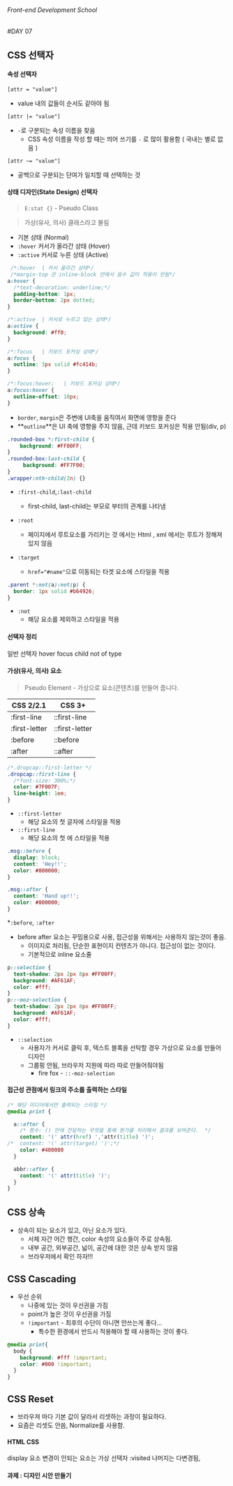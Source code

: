 ###### Front-end Development School

#DAY 07

## CSS 선택자

#### 속성 선택자

`[attr = "value"]`
* value 내의 값들이 순서도 같아야 됨

`[attr |= "value"]`
* `-`로 구분되는 속성 이름을 찾음
  * CSS 속성 이름을 작성 할 때는 띄어 쓰기를 `-` 로 많이 활용함 ( 국내는 별로 없음 )

`[attr ~= "value"]`
* 공백으로 구분되는 단여가 일치할 때 선택하는 것


#### 상태 디자인(State Design) 선택자
>`E:stat {}` - Pseudo Class

> 가상(유사, 의사) 클래스라고 불림

* 기본 상태 (Normal)
* `:hover` 커서가 올라간 상태 (Hover)
* `:active` 커서로 누른 상태 (Active)

```css
 /*:hover  | 커서 올라간 상태*/
 /*margin-top 은 inline-block 안에서 음수 값이 적용이 안됨*/
a:hover {
  /*text-decoration: underline;*/
  padding-bottom: 1px;
  border-bottom: 2px dotted;
}

/*:active  | 커서로 누르고 있는 상태*/
a:active {
  background: #ff0;
}

/*:focus   | 키보드 포커싱 상태*/
a:focus {
  outline: 3px solid #fc414b;
}

/*:focus:hover;   | 키보드 포커싱 상태*/
a:focus:hover {
  outline-offset: 10px;
}
```
* `border`, `margin`은 주변에 UI축을 움직여서 화면에 영항을 준다
* **`outline`**은  UI 축에 영향을 주지 않음, 근데 키보드 포커싱은 적용 안됨(div, p)


```css
.rounded-box *:first-child {
    background: #FF00FF;
}
.rounded-box:last-child {
     background: #FF7F00;
}
.wrapper:nth-child(2n) {}
```
* `:first-child`,`:last-child`
  * first-child, last-child는 부모로 부터의 관계를 나타냄

* `:root`
  * 페이지에서 루트요소를 가리키는 것 <html>에서는 Html , xml 에서는 루트가 정해져 있지 않음

* `:target`
  * `href="#name"`으로 이동되는 타겟 요소에 스타일을 적용

```css
.parent *:not(a):not(p) {
  border: 1px solid #b64926;
}
```
* `:not`
  * 해당 요소를 제외하고 스타일을 적용

#### 선택자 정리
일반 선택자
hover
focus
child
not
of type

#### 가상(유사, 의사) 요소
> Pseudo Element - 가상으로 요소(콘텐츠)를 만들어 줍니다.


| CSS 2/2.1    | CSS 3+  |
| -------  | ------- |
| :first-line      | ::first-line  |
| :first-letter   | ::first-letter  |
| :before         | ::before  |
| :after           | ::after  |


```css
/*.dropcap::first-letter */
.dropcap::first-line {
  /*font-size: 300%;*/
  color: #7F007F;
  line-height: 1em;
}
```
* `::first-letter`
  * 해당 요소의 첫 글자에 스타일을 적용
* `::first-line`
  * 해당 요소의 첫 에 스타일을 적용


```css
.msg::before {
  display: block;
  content: 'Hey!!';
  color: #800000;
}

.msg::after {
  content: 'Hand up!!';
  color: #800000;
}
```
*`:before`, `:after`
* before after 요소는 꾸밈용으로 사용, 접근성을 위해서는 사용하지 않는것이 좋음.
  * 이미지로 처리됨, 단순한 표현이지 컨텐츠가 아니다. 접근성이 없는 것이다.
  * 기본적으로 inline 요소줄

```css
p::selection {
  text-shadow: 2px 2px 8px #FF00FF;
  background: #AF61AF;
  color: #fff;
}
p::-moz-selection {
  text-shadow: 2px 2px 8px #FF00FF;
  background: #AF61AF;
  color: #fff;
}
```
* `::selection`
  * 사용자가 커서로 클릭 후, 텍스트 블록을 선탁할 경우 가상으로 요소를 만들어 디자인
  * 그룹핑 안됨, 브라우저 지원에 따라 따로 만들어줘야됨
    * fire fox - `::-moz-selection`


#### 접근성 관점에서 링크의 주소를 출력하는 스타일
``` css
/* 해당 미디어에서만 출력되는 스타일 */
@media print {

  a::after {
    /* 함수: () 안에 전달하는 무엇을 통해 뭔가를 처리해서 결과를 보여준다.  */
    content: '(' attr(href) ','attr(title) ')';
/*  content: '(' attr(target) ')';*/
    color: #400080
  }  

  abbr::after {
    content: '(' attr(title) ')';
  }
}
```







## CSS 상속
* 상속이 되는 요소가 있고, 아닌 요소가 있다.
  * 서체 자간 어간 행간, color 속성의 요소들이 주로 상속됨.
  * 내부 공간, 외부공간, 넓이, 공간에 대한 것은 상속 받지 않음
  * 브라우저에서 확인 하자!!!

## CSS Cascading
* 우선 순위
  * 나중에 있는 것이 우선권을 가짐
  * point가 높은 것이 우선권을 가짐
  * `!important` - 최후의 수단이 아니면 안쓰는게 좋다...
      * 특수한 환경에서 반드시 적용해야 할 때 사용하는 것이 좋다.
```css
@media print{
  body {
    background: #fff !important;
    color: #000 !important;
  }
}
```

## CSS Reset
* 브라우져 마다 기본 값이 달라서 리셋하는 과정이 필요하다.
* 요즘은 리셋도 안씀, Normalize를 사용함.




#### HTML CSS
display 요소 변경이 인되는 요소는 가상 선택자 :visited
나머지는 다변경됨,


#### 과제 : 디자인 시안 만들기 

